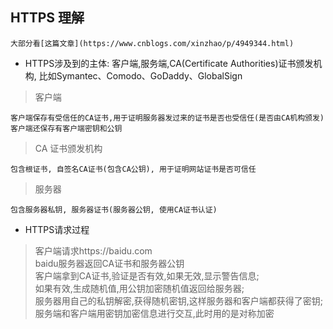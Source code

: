 ## HTTPS 理解  
    大部分看[这篇文章](https://www.cnblogs.com/xinzhao/p/4949344.html) 

- HTTPS涉及到的主体: 客户端,服务端,CA(Certificate Authorities)证书颁发机构, 比如Symantec、Comodo、GoDaddy、GlobalSign
> 客户端  

    客户端保存有受信任的CA证书,用于证明服务器发过来的证书是否也受信任(是否由CA机构颁发)  
    客户端还保存有客户端密钥和公钥

> CA 证书颁发机构

    包含根证书, 自签名CA证书(包含CA公钥), 用于证明网站证书是否可信任
    
> 服务器  

    包含服务器私钥, 服务器证书(服务器公钥, 使用CA证书认证)
    
- HTTPS请求过程

> 客户端请求https://baidu.com  
  baidu服务器返回CA证书和服务器公钥  
  客户端拿到CA证书,验证是否有效,如果无效,显示警告信息;  
  如果有效,生成随机值,用公钥加密随机值返回给服务器;  
  服务器用自己的私钥解密,获得随机密钥,这样服务器和客户端都获得了密钥;  
  服务端和客户端用密钥加密信息进行交互,此时用的是对称加密
    
